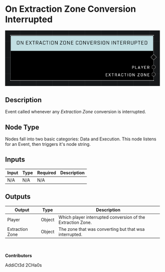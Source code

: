 # On Extraction Zone Conversion Interrupted
![alt text](../../../.gitbook/assets/on-extraction-zone-conversion-interrupted.png)
## Description
Event called whenever any *Extraction Zone* conversion is interrupted.

## Node Type
Nodes fall into two basic categories: Data and Execution. This node listens for an Event, then triggers it's node string.

## Inputs
| Input | Type | Required | Description |
|------------------|------------------|----------|--------------------------------------------------------------|
| N/A | N/A | N/A | |

## Outputs
| Output | Type | Description |
|------------------|------------------|--------------------------------------------------------------|
| Player | Object | Which player interrupted conversion of the Extraction Zone.|
| Extraction Zone | Object | The zone that was converting but that wsa interrupted.|

\
\
**Contributors**

AddiCt3d 2CHa0s